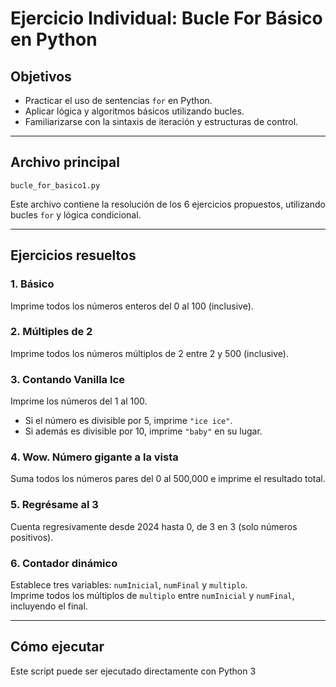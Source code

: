 # Ejercicio Individual: Bucle For Básico en Python

## Objetivos

- Practicar el uso de sentencias `for` en Python.
- Aplicar lógica y algoritmos básicos utilizando bucles.
- Familiarizarse con la sintaxis de iteración y estructuras de control.

---

## Archivo principal

`bucle_for_basico1.py`

Este archivo contiene la resolución de los 6 ejercicios propuestos, utilizando bucles `for` y lógica condicional.

---

## Ejercicios resueltos

### 1. Básico
Imprime todos los números enteros del 0 al 100 (inclusive).

### 2. Múltiples de 2
Imprime todos los números múltiplos de 2 entre 2 y 500 (inclusive).

### 3. Contando Vanilla Ice
Imprime los números del 1 al 100.  
- Si el número es divisible por 5, imprime `"ice ice"`.  
- Si además es divisible por 10, imprime `"baby"` en su lugar.

### 4. Wow. Número gigante a la vista
Suma todos los números pares del 0 al 500,000 e imprime el resultado total.

### 5. Regrésame al 3
Cuenta regresivamente desde 2024 hasta 0, de 3 en 3 (solo números positivos).

### 6. Contador dinámico
Establece tres variables: `numInicial`, `numFinal` y `multiplo`.  
Imprime todos los múltiplos de `multiplo` entre `numInicial` y `numFinal`, incluyendo el final.

---

## Cómo ejecutar

Este script puede ser ejecutado directamente con Python 3
